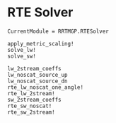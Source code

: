 # RTE Solver

```@meta
CurrentModule = RRTMGP.RTESolver
```

```@docs
apply_metric_scaling!
solve_lw!
solve_sw!
```

```@docs
lw_2stream_coeffs
lw_noscat_source_up
lw_noscat_source_dn
rte_lw_noscat_one_angle!
rte_lw_2stream!
sw_2stream_coeffs
rte_sw_noscat!
rte_sw_2stream!
```
